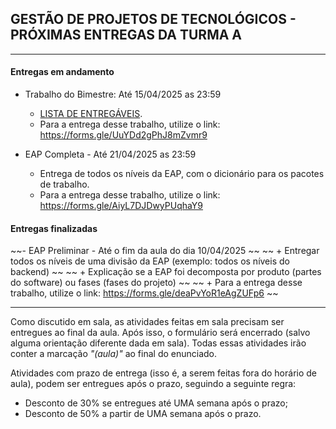 ## GESTÃO DE PROJETOS DE TECNOLÓGICOS - PRÓXIMAS ENTREGAS DA TURMA A
___

#### Entregas em andamento

- Trabalho do Bimestre: Até 15/04/2025 as 23:59
    + [LISTA DE ENTREGÁVEIS](https://github.com/biazottoj/unicesumar2025/blob/main/gest%C3%A3o%20de%20projetos%20tecnol%C3%B3gicos/atividades/Entrega%20do%20Projeto%20Gerenciamento%20de%20projetos%20Tecnolo%CC%81gicos%20-%20Primeiro%20Bimestre%20-%202025.pdf). 
    + Para a entrega desse trabalho, utilize o link: https://forms.gle/UuYDd2gPhJ8mZvmr9

- EAP Completa - Até 21/04/2025 as 23:59
    + Entrega de todos os níveis da EAP, com o dicionário para os pacotes de trabalho.
    + Para a entrega desse trabalho, utilize o link: https://forms.gle/AiyL7DJDwyPUqhaY9

#### Entregas finalizadas
~~- EAP Preliminar - Até o fim da aula do dia 10/04/2025 ~~
   ~~ + Entregar todos os níveis de uma divisão da EAP (exemplo: todos os níveis do backend) ~~
    ~~ + Explicação se a EAP foi decomposta por produto (partes do software) ou fases (fases do projeto) ~~
    ~~ + Para a entrega desse trabalho, utilize o link: https://forms.gle/deaPvYoR1eAgZUFp6 ~~
___

Como discutido em sala, as atividades feitas em sala precisam ser entregues ao final da aula. Após isso, o formulário será encerrado (salvo alguma orientação diferente dada em sala). Todas essas atividades irão conter a marcação *"(aula)"* ao final do enunciado.

Atividades com prazo de entrega (isso é, a serem feitas fora do horário de aula), podem ser entregues após o prazo, seguindo a seguinte regra:
- Desconto de 30% se entregues até UMA semana após o prazo;
- Desconto de 50% a partir de UMA semana após o prazo. 